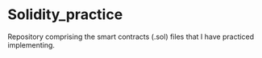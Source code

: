 # Solidity_practice
Repository comprising the smart contracts (.sol) files that I have practiced implementing.
